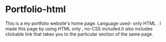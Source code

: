 # Portfolio-html
This is a my portfolio website's  home page. Language used- only HTML . I made this page by using HTML only , no-CSS included.It also includes clickable link that takes you to the particular section of the same page.
